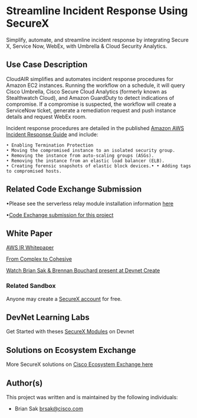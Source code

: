 # Streamline Incident Response Using SecureX

Simplify, automate, and streamline incident response by integrating Secure X, Service Now, WebEx, with Umbrella & Cloud Security Analytics.

 
## Use Case Description

CloudAIR simplifies and automates incident response procedures for Amazon EC2 instances. Running the workflow on a schedule, it will query Cisco Umbrella, Cisco Secure Cloud Analytics (formerly known as Stealthwatch Cloud), and Amazon GuardDuty to detect indications of compromise. If a compromise is suspected, the workflow will create a ServiceNow ticket, generate a remediation request and push instance details and request WebEx room.

Incident response procedures are detailed in the published [Amazon AWS Incident Response Guide](https://docs.aws.amazon.com/whitepapers/latest/aws-security-incident-response-guide/aws-security-incident-response-guide.pdf) and include:
  
  	• Enabling Termination Protection
	• Moving the compromised instance to an isolated security group.
	• Removing the instance from auto-scaling groups (ASGs).
	• Removing the instance from an elastic load balancer (ELB).
	• Creating forensic snapshots of elastic block devices.• • Adding tags to compromised hosts.

## Related Code Exchange Submission

 •Please see the serverless relay module installation information [here](https://developer.cisco.com/codeexchange/github/repo/CiscoDevNet/tr-05-aws-vpc-logs)
 
 •[Code Exchange submission for this project](https://developer.cisco.com/codeexchange/github/repo/CiscoDevNet/sxo_aws_ir)
 

## White Paper

[AWS IR Whitepaper](https://docs.aws.amazon.com/whitepapers/latest/aws-security-incident-response-guide/aws-security-incident-response-guide.pdf#welcome/)

[From Complex to Cohesive](https://www.cisco.com/c/en/us/products/collateral/security/white-paper-c11-744498.html)

[Watch Brian Sak & Brennan Bouchard present at Devnet Create](https://www.youtube.com/watch?v=jGAC1RSKzMw)


### Related Sandbox

Anyone may create a [SecureX account](https://sign-on.security.cisco.com/) for free.

## DevNet Learning Labs

Get Started with theses [SecureX Modules](https://developer.cisco.com/learning/tracks/SecureX) on Devnet

## Solutions on Ecosystem Exchange

More SecureX solutions on [Cisco Ecosystem Exchange here](https://developer.cisco.com/ecosystem/solutions/#key=securex)


## Author(s)

This project was written and is maintained by the following individuals:

* Brian Sak <brsak@cisco.com>
